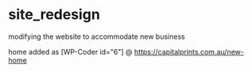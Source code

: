 # site_redesign

modifying the website to accommodate new business

home added as [WP-Coder id="6"] @ <https://capitalprints.com.au/new-home>
